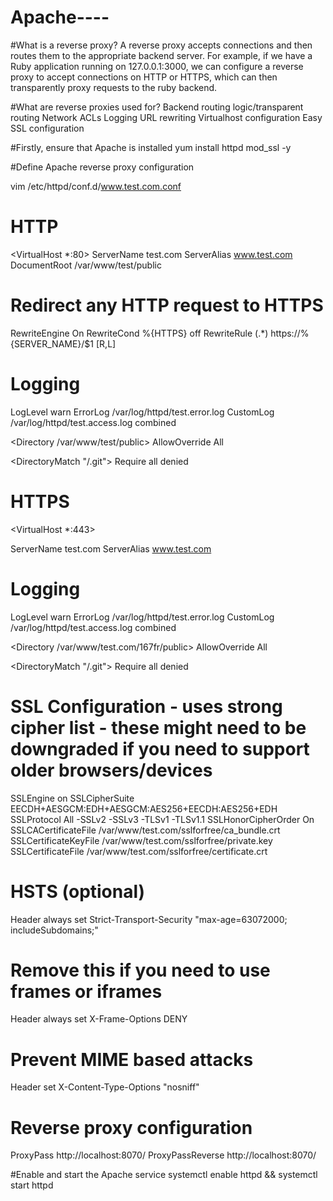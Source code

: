 # Apache----

#What is a reverse proxy?
A reverse proxy accepts connections and then routes them to the appropriate backend server. For example, if we have a Ruby application running on 127.0.0.1:3000, we can configure
a reverse proxy to accept connections on HTTP or HTTPS, which can then transparently proxy requests to the ruby backend.


#What are reverse proxies used for?
Backend routing logic/transparent routing
Network ACLs
Logging
URL rewriting
Virtualhost configuration
Easy SSL configuration

#Firstly, ensure that Apache is installed
yum install httpd mod_ssl -y

#Define Apache reverse proxy configuration

vim /etc/httpd/conf.d/www.test.com.conf


# HTTP

<VirtualHost *:80>
  ServerName test.com
  ServerAlias www.test.com
  DocumentRoot /var/www/test/public

# Redirect any HTTP request to HTTPS

RewriteEngine On
RewriteCond %{HTTPS} off
RewriteRule (.*) https://%{SERVER_NAME}/$1 [R,L]

# Logging

LogLevel warn
ErrorLog /var/log/httpd/test.error.log
CustomLog /var/log/httpd/test.access.log combined

<Directory /var/www/test/public>
AllowOverride All
</Directory>

<DirectoryMatch "/\.git">
    Require all denied
</DirectoryMatch>

</VirtualHost>


# HTTPS

<VirtualHost *:443>

 ServerName test.com
 ServerAlias www.test.com

# Logging

LogLevel warn
ErrorLog /var/log/httpd/test.error.log
CustomLog /var/log/httpd/test.access.log combined

<Directory /var/www/test.com/167fr/public>
AllowOverride All
</Directory>

<DirectoryMatch "/\.git">
    Require all denied
</DirectoryMatch>

# SSL Configuration - uses strong cipher list - these might need to be downgraded if you need to support older browsers/devices

SSLEngine on
SSLCipherSuite EECDH+AESGCM:EDH+AESGCM:AES256+EECDH:AES256+EDH
SSLProtocol All -SSLv2 -SSLv3 -TLSv1 -TLSv1.1
SSLHonorCipherOrder On
SSLCACertificateFile  /var/www/test.com/sslforfree/ca_bundle.crt
SSLCertificateKeyFile /var/www/test.com/sslforfree/private.key
SSLCertificateFile /var/www/test.com/sslforfree/certificate.crt

# HSTS (optional)
Header always set Strict-Transport-Security "max-age=63072000; includeSubdomains;"

# Remove this if you need to use frames or iframes
Header always set X-Frame-Options DENY

# Prevent MIME based attacks
Header set X-Content-Type-Options "nosniff"

# Reverse proxy configuration

<Location />
ProxyPass http://localhost:8070/
ProxyPassReverse http://localhost:8070/

</Location>


</VirtualHost>

#Enable and start the Apache service
systemctl enable httpd && systemctl start httpd


